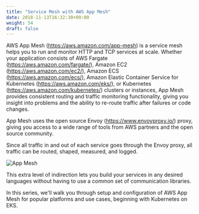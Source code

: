```yaml
---
title: "Service Mesh with AWS App Mesh"
date: 2018-11-13T16:32:30+09:00
weight: 54
draft: false
---
```


AWS App Mesh (https://aws.amazon.com/app-mesh) is a service mesh helps you to run and monitor HTTP and TCP services at scale. Whether your application consists of AWS Fargate (https://aws.amazon.com/fargate/), Amazon EC2 (https://aws.amazon.com/ec2/), Amazon ECS (https://aws.amazon.com/ecs/), Amazon Elastic Container Service for Kubernetes (https://aws.amazon.com/eks/), or Kubernetes (https://aws.amazon.com/kubernetes/) clusters or instances, App Mesh provides consistent routing and traffic monitoring functionality, giving you insight into problems and the ability to re-route traffic after failures or code changes.

App Mesh uses the open source Envoy (https://www.envoyproxy.io/) proxy, giving you access to a wide range of tools from AWS partners and the open source community.

Since all traffic in and out of each service goes through the Envoy proxy, all traffic can be routed, shaped, measured, and logged.

![App Mesh](/images/app_mesh_ga/150-observable-and-shapable.png)

This extra level of indirection lets you build your services in any desired languages without having to use a common set of communication libraries.

In this series, we'll walk you through setup and configuration of AWS App Mesh for popular platforms and use cases, beginning with Kubernetes on EKS.
